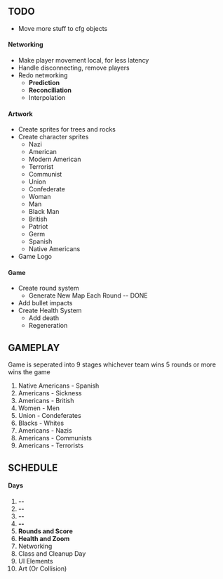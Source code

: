 ## TODO

* Move more stuff to cfg objects

#### Networking
* Make player movement local, for less latency
* Handle disconnecting, remove players
* Redo networking
  * **Prediction**
  * **Reconciliation**
  * Interpolation

#### Artwork
* Create sprites for trees and rocks
* Create character sprites
  * Nazi
  * American
  * Modern American
  * Terrorist
  * Communist
  * Union
  * Confederate
  * Woman
  * Man
  * Black Man
  * British
  * Patriot
  * Germ
  * Spanish
  * Native Americans
* Game Logo

#### Game
* Create round system
  * Generate New Map Each Round -- DONE
* Add bullet impacts
* Create Health System
  * Add death
  * Regeneration


## GAMEPLAY

Game is seperated into 9 stages whichever team wins 5 rounds or more wins the game
1. Native Americans - Spanish
2. Americans - Sickness
3. Americans - British
4. Women - Men
5. Union - Condeferates
6. Blacks - Whites
7. Americans - Nazis
8. Americans - Communists
9. Americans - Terrorists


## SCHEDULE

#### Days
1. **--**
2. **--**
3. **--**
4. **--**
5. **Rounds and Score**
6. **Health and Zoom**
7. Networking
8. Class and Cleanup Day
9. UI Elements
10. Art (Or Collision)